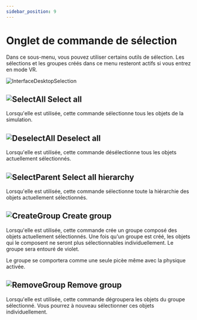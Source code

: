 ```yaml
---
sidebar_position: 9
---
```


# Onglet de commande de sélection

Dans ce sous-menu, vous pouvez utiliser certains outils de sélection. Les sélections et les groupes créés dans ce menu resteront actifs si vous entrez en mode VR.

![InterfaceDesktopSelection](/img/manuel-vr-user/manip-pc/intDeskSelect.png)

## ![SelectAll](\img\manuel-vr-user\manip-pc\icons\selectAll.png) Select all

Lorsqu'elle est utilisée, cette commande sélectionne tous les objets de la simulation.

## ![DeselectAll](\img\manuel-vr-user\manip-pc\icons\deselectAll.png) Deselect all

Lorsqu'elle est utilisée, cette commande désélectionne tous les objets actuellement sélectionnés.

## ![SelectParent](\img\manuel-vr-user\manip-pc\icons\selectParent.png) Select all hierarchy

Lorsqu'elle est utilisée, cette commande sélectionne toute la hiérarchie des objets actuellement sélectionnés.

## ![CreateGroup](\img\manuel-vr-user\manip-pc\icons\createGroup.png) Create group

Lorsqu'elle est utilisée, cette commande crée un groupe composé des objets actuellement sélectionnés. Une fois qu'un groupe est créé, les objets qui le composent ne seront plus sélectionnables individuellement. Le groupe sera entouré de violet.

Le groupe se comportera comme une seule picèe même avec la physique activée.

## ![RemoveGroup](\img\manuel-vr-user\manip-pc\icons\removeGroup.png) Remove group

Lorsqu'elle est utilisée, cette commande dégroupera les objets du groupe sélectionné. Vous pourrez à nouveau sélectionner ces objets individuellement.
